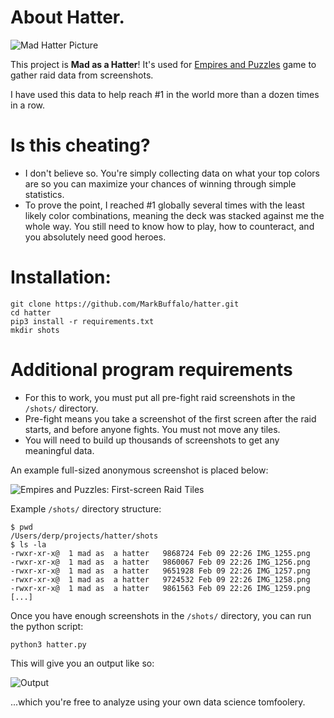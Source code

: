 # About Hatter.

![Mad Hatter Picture](https://i.imgur.com/AjlFcy1.jpg)

This project is **Mad as a Hatter**! It's used for [Empires and Puzzles](https://www.smallgiantgames.com/empires-and-puzzles) game to gather raid data from screenshots. 

I have used this data to help reach #1 in the world more than a dozen times in a row.

# Is this cheating?

- I don't believe  so. You're simply collecting data on what your top colors are so you can maximize your chances of winning through simple statistics. 
- To prove the point, I reached #1 globally several times with the least likely color combinations, meaning the deck was stacked against me the whole way. You still need to know how to play, how to counteract, and you absolutely need good heroes. 

# Installation:

```
git clone https://github.com/MarkBuffalo/hatter.git
cd hatter
pip3 install -r requirements.txt
mkdir shots
```

# Additional program requirements

- For this to work, you must put all pre-fight raid screenshots in the `/shots/` directory. 
- Pre-fight means you take a screenshot of the first screen after the raid starts, and before anyone fights. You must not move any tiles.
- You will need to build up thousands of screenshots to get any meaningful data.

An example full-sized anonymous screenshot is placed below:

![Empires and Puzzles: First-screen Raid Tiles](https://i.imgur.com/GYU1gxh.jpg)

Example `/shots/` directory structure:

```
$ pwd
/Users/derp/projects/hatter/shots
$ ls -la 
-rwxr-xr-x@  1 mad as  a hatter   9868724 Feb 09 22:26 IMG_1255.png
-rwxr-xr-x@  1 mad as  a hatter   9860067 Feb 09 22:26 IMG_1256.png
-rwxr-xr-x@  1 mad as  a hatter   9651928 Feb 09 22:26 IMG_1257.png
-rwxr-xr-x@  1 mad as  a hatter   9724532 Feb 09 22:26 IMG_1258.png
-rwxr-xr-x@  1 mad as  a hatter   9861563 Feb 09 22:26 IMG_1259.png
[...]
```

Once you have enough screenshots in the `/shots/` directory, you can run the python script:

```
python3 hatter.py
```

This will give you an output like so:

![Output](https://i.imgur.com/Rb0rQTm.png)

...which you're free to analyze using your own data science tomfoolery. 
